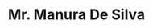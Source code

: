 ---
id: 4
title: "Mr. Manura De Silva"
firstName: "manura"
profileImageUrl: "team-member/manura.jpg"
draft: false
weight: 20
fullName: "Manura Jithmal De Silva"
contact:
  affiliation: "Lecturer, University of of Moratuwa, Sri Lanka"
  email: "manurajithmal@gmail.com"
  links:
    - name: "LinkedIn"
      url: "https://www.linkedin.com/in/manura-jithmal-de-silva"
    - name: "ResearchGate"
      url: "https://www.researchgate.net/profile/Manura-De-Silva"
    - name: "Portfolio"
      url: "https://manuradesilva.myportfolio.com"
academicQualifications:
  - id: 1
    degree: "MSc (Research) – Mechanical Engineering"
    status: "In Progress"
    institution: "University of Moratuwa, Sri Lanka"
    years: "Apr 2022 – Present"
    details:
      thesis: "Robotic Ankle Exoskeleton for Therapeutic Exercises"
      focus: ["Rehabilitation Robotics", "Stroke Recovery"]
      expectedCompletion: "Aug 2025"
  - id: 2
    degree: "BSc (Hons) – Mechanical Engineering"
    institution: "University of Moratuwa, Sri Lanka"
    years: "Graduated: 2019"
    details:
      finalYearProject:
        title: "ChairX – Robotic Exoskeleton Chair for Industrial Workers"
        publication: "Published in ICORR 2019"
      ledProjects: ["MEMS actuation", "mechatronics", "reverse engineering"]
researchExperience:
  - role: "Graduate Research Scholar"
    funding: "NIHR UK-Funded"
    institution: "University of Moratuwa"
    years: "Nov 2021 – Apr 2022"
    description: "Designed wire clamps for external fixators in orthopedic applications"
  - role: "Collaborative Research"
    status: "Ongoing"
    institution: "Imperial College London (Remote)"
    description: "Lower-limb prosthetic device design for through-knee amputees"
careerProgression:
  - role: "Visiting Lecturer"
    institution: "Informatics Institute of Technology"
    years: "2023–Present"
    courses: ["Robotics Principles & Applied Robotics (CS/SE students)"]
    tools: ["MATLAB", "Python"]
  - role: "Visiting Lecturer"
    institution: "IET, Sri Lanka"
    years: "2022–2023"
    courses: ["Robotics & Industrial Automation"]
    tools: ["PLC (Logo!)", "MATLAB"]
  - role: "Teaching Assistant / Instructor"
    institution: "University of Moratuwa"
    years: "2022–Present"
    courses: ["Biomechanics", "Robotics"]
    tools: ["Vicon", "EEG/EMG systems", "MATLAB", "Python"]
  - role: "Mechanical Engineer (MEP)"
    institution: "BSEC Pvt Ltd"
    years: "2019–2021"
  - role: "Automation Intern"
    institution: "MAS Intimates"
    years: "2017"
  - role: "Intern"
    institution: "Alta Vision Solar"
    years: "2014"
  - role: "Volunteer Biomechanics Analyst"
    institution: "Institute of Sports Medicine, SL"
    years: "2023–Present"
    tools: ["Vicon", "Delsys EMG", "AMTI Force Plates"]
    projects: ["Gait", "sports motion (e.g., cricket, lifting)"]
  - role: "Final Year Project Co-Supervisor"
    institution: "University of Moratuwa"
    years: "2022–2024"
    projects: ["Rehab robotics", "prosthetics"]
    details: "Supporting commercialization"
  - role: "Co-Founder & Director"
    company: "ExoGenic Pvt Ltd"
    years: "2024–Present"
    focus: "Focused on assistive and rehab tech"
    currentProject: "Upper-limb rehab device"
skillsAndCertifications:
  certifications: ["Vicon Motion Capture Training - 2023", "IESL CPD: HVAC and A/C Systems Design - 2021"]
  designAndSimulation: ["SolidWorks", "MATLAB", "COMSOL", "Arduino", "ROS"]
  analysisTools: ["Vicon", "Delsys EMG", "Force Plates"]
  languages: ["Python", "C/C++", "Arduino IDE"]
publications:
    - title: "Developments in circular external fixators"
      institution: "University of Moratuwa"
      name: "Injury"
      year: "2023"
    - title: "Will the new circular fixator ease the burden?"
      name: "Bolgoda Plains"
conferences:
    - name: "ChairX – Exoskeleton Chair"
      institution: "ICORR"
      year: "2019"
      details:
      - "Multiple MERCon/ICITR papers on robotic hands, mobility devices, etc."
    - name: "Fixator tension stability"
      institution: "ICBEB"
      year: "2023"
projectsAndResearch:
  - title: "Wire Clamping Mechanism for External Fixators"
    year: "2024"
    institution: "Bionics Lab, University of Moratuwa"
  - title: "Underactuated Manipulator Joint Control"
    year: "2025"
    institution: "Bionics Lab, University of Moratuwa"
extracurriculars:
  - "Assistant Secretary & Treasurer – IEEE EMBS SL Chapter"
  - "Secretary – Dancing Society (UoM)"
  - "IEEE SS12 IoT Organizing Committee"
  - "NSB Achiever’s Award – 2014"
---